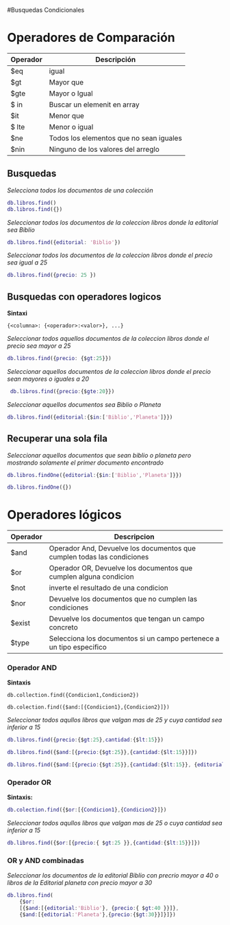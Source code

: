 #Busquedas  Condicionales

# Operadores de Comparación

| Operador | Descripción | 
|-- | -- |
| $eq | igual|
| $gt | Mayor que |
| $gte | Mayor o Igual |
| $ in | Buscar un elemenit en array|
| $it| Menor que|
| $ lte| Menor o igual|
| $ne | Todos los elementos que no sean iguales |
| $nin | Ninguno de los valores del arreglo|


## Busquedas

_Selecciona todos los documentos de una colección_


```m
db.libros.find()
db.libros.find({})
```

_Seleccionar todos los documentos de la coleccion libros donde la editorial sea Biblio_

```m
db.libros.find({editorial: 'Biblio'})
```

_Seleccionar todos los documentos de la coleccion libros donde el precio sea igual a 25_


```m
db.libros.find({precio: 25 })

```
## Busquedas con operadores logicos

**Sintaxi**

```
{<columna>: {<operador>:<valor>}, ...}

```

_Seleccionar todos aquellos documentos de la coleccion libros donde el precio sea mayor a 25_

```m
db.libros.find({precio: {$gt:25}})

```

_Seleccionar aquellos documentos de la coleccion libros donde el precio sean mayores o iguales a 20_

```m
 db.libros.find({precio:{$gte:20}})
```

_Seleccionar aquellos documentos sea Biblio o Planeta_

```m
db.libros.find({editorial:{$in:['Biblio','Planeta']}})
```

## Recuperar una sola fila


_Seleccionar aquellos documentos que sean biblio o planeta pero mostrando solamente el primer documento encontrado_

```m
db.libros.findOne({editorial:{$in:['Biblio','Planeta']}})
```

```m
db.libros.findOne({})
```

# Operadores lógicos

| Operador | Descripcion | 
|-- | -- |
| $and | Operador And, Devuelve los documentos que cumplen todas las condiciones|
| $or | Operador OR, Devuelve los documentos que cumplen alguna condicion|
| $not | inverte el resultado de una condicion |
| $nor | Devuelve los documentos que no cumplen las condiciones |
| $exist | Devuelve los documentos que tengan un campo concreto |
| $type|  Selecciona los documentos si un campo pertenece a un tipo especifico|

### Operador AND

**Sintaxis**
```
db.collection.find({Condicion1,Condicion2})
```

```
db.colection.find({$and:[{Condicion1},{Condicion2}]})
```
_Seleccionar todos aqullos libros que valgan mas de 25 y cuya cantidad sea inferior a 15_

```m
db.libros.find({precio:{$gt:25},cantidad:{$lt:15}})
```

```m
db.libros.find({$and:[{precio:{$gt:25}},{cantidad:{$lt:15}}]})
```

```m
db.libros.find({$and:[{precio:{$gt:25}},{cantidad:{$lt:15}}, {editorial:{$eq:'Biblio'}}]})
```

### Operador OR

**Sintaxis:**

```m
db.colection.find({$or:[{Condicion1},{Condicion2}]})
```

_Seleccionar todos aqullos libros que valgan mas de 25 o cuya cantidad sea inferior a 15_

```m
db.libros.find({$or:[{precio:{ $gt:25 }},{cantidad:{$lt:15}}]})
```

### OR y AND combinadas

_Seleccionar los documentos de la editorial Biblio con precrio mayor a 40 o libros de la Editorial planeta con precio mayor a 30_

```m
db.libros.find(
    {$or:
    [{$and:[{editorial:'Biblio'}, {precio:{ $gt:40 }}]},
    {$and:[{editorial:'Planeta'},{precio:{$gt:30}}]}]})
```